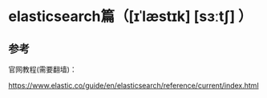 # elasticsearch篇（\[ɪˈlæstɪk\] \[sɜːtʃ\] ）

## 参考

官网教程\(需要翻墙\)：

https://www.elastic.co/guide/en/elasticsearch/reference/current/index.html

